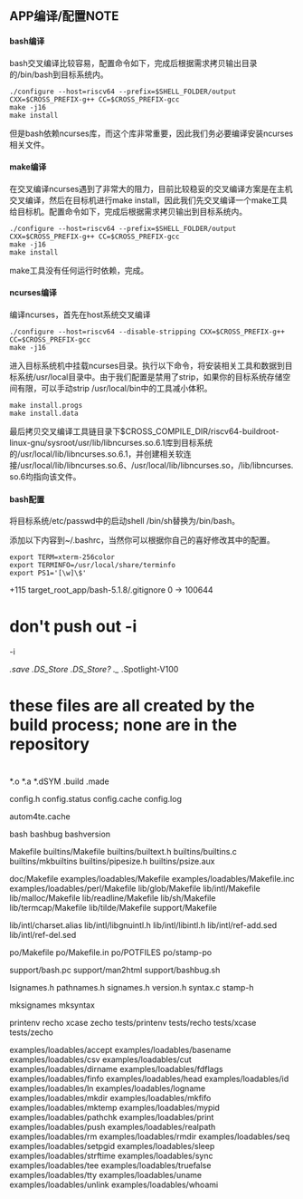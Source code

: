 ## APP编译/配置NOTE

#### bash编译

bash交叉编译比较容易，配置命令如下，完成后根据需求拷贝输出目录的/bin/bash到目标系统内。

```shell
./configure --host=riscv64 --prefix=$SHELL_FOLDER/output CXX=$CROSS_PREFIX-g++ CC=$CROSS_PREFIX-gcc 
make -j16
make install
```

但是bash依赖ncurses库，而这个库非常重要，因此我们务必要编译安装ncurses相关文件。

#### make编译

在交叉编译ncurses遇到了非常大的阻力，目前比较稳妥的交叉编译方案是在主机交叉编译，然后在目标机进行make install，因此我们先交叉编译一个make工具给目标机。配置命令如下，完成后根据需求拷贝输出到目标系统内。

```shell
./configure --host=riscv64 --prefix=$SHELL_FOLDER/output CXX=$CROSS_PREFIX-g++ CC=$CROSS_PREFIX-gcc 
make -j16
make install
```

make工具没有任何运行时依赖，完成。

#### ncurses编译

编译ncurses，首先在host系统交叉编译

```shell
./configure --host=riscv64 --disable-stripping CXX=$CROSS_PREFIX-g++ CC=$CROSS_PREFIX-gcc 
make -j16
```

进入目标系统机中挂载ncurses目录。执行以下命令，将安装相关工具和数据到目标系统/usr/local目录中。由于我们配置是禁用了strip，如果你的目标系统存储空间有限，可以手动strip /usr/local/bin中的工具减小体积。

```
make install.progs
make install.data
```

最后拷贝交叉编译工具链目录下$CROSS_COMPILE_DIR/riscv64-buildroot-linux-gnu/sysroot/usr/lib/libncurses.so.6.1库到目标系统的/usr/local/lib/libncurses.so.6.1，并创建相关软连接/usr/local/lib/libncurses.so.6、/usr/local/lib/libncurses.so，/lib/libncurses.so.6均指向该文件。

#### bash配置

将目标系统/etc/passwd中的启动shell /bin/sh替换为/bin/bash。

添加以下内容到~/.bashrc，当然你可以根据你自己的喜好修改其中的配置。

```shell
export TERM=xterm-256color
export TERMINFO=/usr/local/share/terminfo
export PS1='[\w]\$'
```
 +115 target_root_app/bash-5.1.8/.gitignore  0 -> 100644
# don't push out -i
-i

*.save
.DS_Store
.DS_Store?
._*
.Spotlight-V100
#
# these files are all created by the build process; none are in the repository
#
*.o
*.a
*.dSYM
.build
.made

config.h
config.status
config.cache
config.log

autom4te.cache

bash
bashbug
bashversion

Makefile
builtins/Makefile
builtins/builtext.h
builtins/builtins.c
builtins/mkbuiltins
builtins/pipesize.h
builtins/psize.aux

doc/Makefile
examples/loadables/Makefile
examples/loadables/Makefile.inc
examples/loadables/perl/Makefile
lib/glob/Makefile
lib/intl/Makefile
lib/malloc/Makefile
lib/readline/Makefile
lib/sh/Makefile
lib/termcap/Makefile
lib/tilde/Makefile
support/Makefile

lib/intl/charset.alias
lib/intl/libgnuintl.h
lib/intl/libintl.h
lib/intl/ref-add.sed
lib/intl/ref-del.sed

po/Makefile
po/Makefile.in
po/POTFILES
po/stamp-po

support/bash.pc
support/man2html
support/bashbug.sh

lsignames.h
pathnames.h
signames.h
version.h
syntax.c
stamp-h

mksignames
mksyntax

printenv
recho
xcase
zecho
tests/printenv
tests/recho
tests/xcase
tests/zecho

examples/loadables/accept
examples/loadables/basename
examples/loadables/csv
examples/loadables/cut
examples/loadables/dirname
examples/loadables/fdflags
examples/loadables/finfo
examples/loadables/head
examples/loadables/id
examples/loadables/ln
examples/loadables/logname
examples/loadables/mkdir
examples/loadables/mkfifo
examples/loadables/mktemp
examples/loadables/mypid
examples/loadables/pathchk
examples/loadables/print
examples/loadables/push
examples/loadables/realpath
examples/loadables/rm
examples/loadables/rmdir
examples/loadables/seq
examples/loadables/setpgid
examples/loadables/sleep
examples/loadables/strftime
examples/loadables/sync
examples/loadables/tee
examples/loadables/truefalse
examples/loadables/tty
examples/loadables/uname
examples/loadables/unlink
examples/loadables/whoami